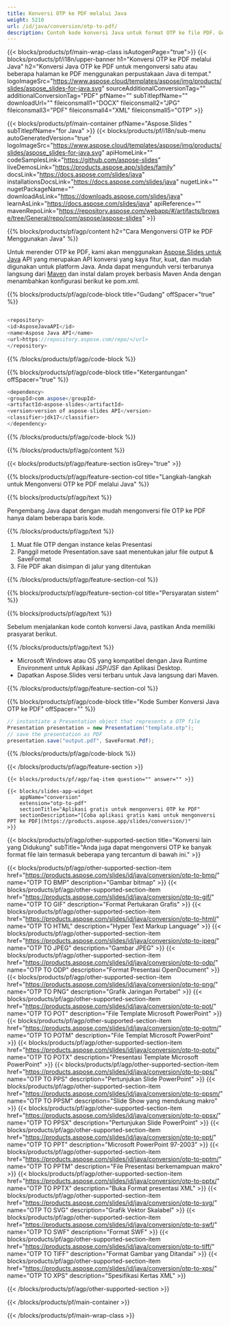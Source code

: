 ```yaml
---
title: Konversi OTP ke PDF melalui Java
weight: 5210
url: /id/java/conversion/otp-to-pdf/ 
description: Contoh kode konversi Java untuk format OTP ke file PDF. Gunakan kode contoh ini untuk mengekspor presentasi PowerPoint & OpenOffice ke PDF dalam Aplikasi berbasis Web atau Desktop Java.
---
```


{{< blocks/products/pf/main-wrap-class isAutogenPage="true">}}
{{< blocks/products/pf/i18n/upper-banner h1="Konversi OTP ke PDF melalui Java" h2="Konversi Java OTP ke PDF untuk mengonversi satu atau beberapa halaman ke PDF menggunakan perpustakaan Java di tempat." logoImageSrc="https://www.aspose.cloud/templates/aspose/img/products/slides/aspose_slides-for-java.svg" sourceAdditionalConversionTag="" additionalConversionTag="PDF" pfName="" subTitlepfName="" downloadUrl="" fileiconsmall1="DOCX" fileiconsmall2="JPG" fileiconsmall3="PDF" fileiconsmall4="XML" fileiconsmall5="OTP" >}}

{{< blocks/products/pf/main-container pfName="Aspose.Slides " subTitlepfName="for Java" >}}
{{< blocks/products/pf/i18n/sub-menu autoGeneratedVersion="true" logoImageSrc="https://www.aspose.cloud/templates/aspose/img/products/slides/aspose_slides-for-java.svg" apiHomeLink="" codeSamplesLink="https://github.com/aspose-slides" liveDemosLink="https://products.aspose.app/slides/family" docsLink="https://docs.aspose.com/slides/java" installationsDocsLink="https://docs.aspose.com/slides/java" nugetLink="" nugetPackageName="" downloadAsLink="https://downloads.aspose.com/slides/java" learnAsLink="https://docs.aspose.com/slides/java" apiReference="" mavenRepoLink="https://repository.aspose.com/webapp/#/artifacts/browse/tree/General/repo/com/aspose/aspose-slides" >}}

{{% blocks/products/pf/agp/content h2="Cara Mengonversi OTP ke PDF Menggunakan Java" %}}

 Untuk merender OTP ke PDF, kami akan menggunakan
 [Aspose.Slides untuk Java](https://products.aspose.com/slides/id/java)
 API yang merupakan API konversi yang kaya fitur, kuat, dan mudah digunakan untuk platform Java. Anda dapat mengunduh versi terbarunya langsung dari
 [Maven](https://repository.aspose.com/webapp/#/artifacts/browse/tree/General/repo/com/aspose/aspose-slides)
 dan instal dalam proyek berbasis Maven Anda dengan menambahkan konfigurasi berikut ke pom.xml.

{{% blocks/products/pf/agp/code-block title="Gudang" offSpacer="true" %}}

```cs

<repository>
<id>AsposeJavaAPI</id>
<name>Aspose Java API</name>
<url>https://repository.aspose.com/repo/</url>
</repository>

```

{{% /blocks/products/pf/agp/code-block %}}

{{% blocks/products/pf/agp/code-block title="Ketergantungan" offSpacer="true" %}}

```cs
<dependency>
<groupId>com.aspose</groupId>
<artifactId>aspose-slides</artifactId>
<version>version of aspose-slides API</version>
<classifier>jdk17</classifier>
</dependency>

```

{{% /blocks/products/pf/agp/code-block %}}

{{% /blocks/products/pf/agp/content %}}

{{< blocks/products/pf/agp/feature-section isGrey="true" >}}

{{% blocks/products/pf/agp/feature-section-col title="Langkah-langkah untuk Mengonversi OTP ke PDF melalui Java" %}}

{{% blocks/products/pf/agp/text %}}

 Pengembang Java dapat dengan mudah mengonversi file OTP ke PDF hanya dalam beberapa baris kode.

{{% /blocks/products/pf/agp/text %}}

1. Muat file OTP dengan instance kelas Presentasi
1. Panggil metode Presentation.save saat menentukan jalur file output & SaveFormat
1. File PDF akan disimpan di jalur yang ditentukan

{{% /blocks/products/pf/agp/feature-section-col %}}

{{% blocks/products/pf/agp/feature-section-col title="Persyaratan sistem" %}}

{{% blocks/products/pf/agp/text %}}

 Sebelum menjalankan kode contoh konversi Java, pastikan Anda memiliki prasyarat berikut.

{{% /blocks/products/pf/agp/text %}}

- Microsoft Windows atau OS yang kompatibel dengan Java Runtime Environment untuk Aplikasi JSP/JSF dan Aplikasi Desktop.
- Dapatkan Aspose.Slides versi terbaru untuk Java langsung dari Maven.

{{% /blocks/products/pf/agp/feature-section-col %}}

{{% blocks/products/pf/agp/code-block title="Kode Sumber Konversi Java OTP ke PDF" offSpacer="" %}}

```cs
// instantiate a Presentation object that represents a OTP file
Presentation presentation = new Presentation("template.otp");
// save the presentation as PDF
presentation.save("output.pdf", SaveFormat.Pdf);   

```

{{% /blocks/products/pf/agp/code-block %}}

{{< /blocks/products/pf/agp/feature-section >}}

    {{< blocks/products/pf/agp/faq-item question="" answer="" >}}
 

<!-- aboutfile Starts -->

<!-- aboutfile Ends -->

    {{< blocks/slides-app-widget 
        appName="conversion"
        extension="otp-to-pdf"
        sectionTitle="Aplikasi gratis untuk mengonversi OTP ke PDF" 
        sectionDescription="[Coba aplikasi gratis kami untuk mengonversi PPT ke PDF](https://products.aspose.app/slides/conversion/)" 
    >}}
    
{{< blocks/products/pf/agp/other-supported-section title="Konversi lain yang Didukung" subTitle="Anda juga dapat mengonversi OTP ke banyak format file lain termasuk beberapa yang tercantum di bawah ini." >}}

{{< blocks/products/pf/agp/other-supported-section-item href="https://products.aspose.com/slides/id/java/conversion/otp-to-bmp/" name="OTP TO BMP" description="Gambar bitmap" >}}
{{< blocks/products/pf/agp/other-supported-section-item href="https://products.aspose.com/slides/id/java/conversion/otp-to-gif/" name="OTP TO GIF" description="Format Pertukaran Grafis" >}}
{{< blocks/products/pf/agp/other-supported-section-item href="https://products.aspose.com/slides/id/java/conversion/otp-to-html/" name="OTP TO HTML" description="Hyper Text Markup Language" >}}
{{< blocks/products/pf/agp/other-supported-section-item href="https://products.aspose.com/slides/id/java/conversion/otp-to-jpeg/" name="OTP TO JPEG" description="Gambar JPEG" >}}
{{< blocks/products/pf/agp/other-supported-section-item href="https://products.aspose.com/slides/id/java/conversion/otp-to-odp/" name="OTP TO ODP" description="Format Presentasi OpenDocument" >}}
{{< blocks/products/pf/agp/other-supported-section-item href="https://products.aspose.com/slides/id/java/conversion/otp-to-png/" name="OTP TO PNG" description="Grafik Jaringan Portabel" >}}
{{< blocks/products/pf/agp/other-supported-section-item href="https://products.aspose.com/slides/id/java/conversion/otp-to-pot/" name="OTP TO POT" description="File Template Microsoft PowerPoint" >}}
{{< blocks/products/pf/agp/other-supported-section-item href="https://products.aspose.com/slides/id/java/conversion/otp-to-potm/" name="OTP TO POTM" description="File Templat Microsoft PowerPoint" >}}
{{< blocks/products/pf/agp/other-supported-section-item href="https://products.aspose.com/slides/id/java/conversion/otp-to-potx/" name="OTP TO POTX" description="Presentasi Template Microsoft PowerPoint" >}}
{{< blocks/products/pf/agp/other-supported-section-item href="https://products.aspose.com/slides/id/java/conversion/otp-to-pps/" name="OTP TO PPS" description="Pertunjukan Slide PowerPoint" >}}
{{< blocks/products/pf/agp/other-supported-section-item href="https://products.aspose.com/slides/id/java/conversion/otp-to-ppsm/" name="OTP TO PPSM" description="Slide Show yang mendukung makro" >}}
{{< blocks/products/pf/agp/other-supported-section-item href="https://products.aspose.com/slides/id/java/conversion/otp-to-ppsx/" name="OTP TO PPSX" description="Pertunjukan Slide PowerPoint" >}}
{{< blocks/products/pf/agp/other-supported-section-item href="https://products.aspose.com/slides/id/java/conversion/otp-to-ppt/" name="OTP TO PPT" description="Microsoft PowerPoint 97-2003" >}}
{{< blocks/products/pf/agp/other-supported-section-item href="https://products.aspose.com/slides/id/java/conversion/otp-to-pptm/" name="OTP TO PPTM" description="File Presentasi berkemampuan makro" >}}
{{< blocks/products/pf/agp/other-supported-section-item href="https://products.aspose.com/slides/id/java/conversion/otp-to-pptx/" name="OTP TO PPTX" description="Buka Format presentasi XML" >}}
{{< blocks/products/pf/agp/other-supported-section-item href="https://products.aspose.com/slides/id/java/conversion/otp-to-svg/" name="OTP TO SVG" description="Grafik Vektor Skalabel" >}}
{{< blocks/products/pf/agp/other-supported-section-item href="https://products.aspose.com/slides/id/java/conversion/otp-to-swf/" name="OTP TO SWF" description="Format SWF" >}}
{{< blocks/products/pf/agp/other-supported-section-item href="https://products.aspose.com/slides/id/java/conversion/otp-to-tiff/" name="OTP TO TIFF" description="Format Gambar yang Ditandai" >}}
{{< blocks/products/pf/agp/other-supported-section-item href="https://products.aspose.com/slides/id/java/conversion/otp-to-xps/" name="OTP TO XPS" description="Spesifikasi Kertas XML" >}}

{{< /blocks/products/pf/agp/other-supported-section >}}

{{< /blocks/products/pf/main-container >}}
    
{{< /blocks/products/pf/main-wrap-class >}}